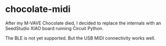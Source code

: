 # chocolate-midi

After my M-VAVE Chocolate died, I decided to replace the internals
with an SeedStudio XIAO board running Circuit Python.

The BLE is not yet supported. But the USB MIDI connectivity works well.
